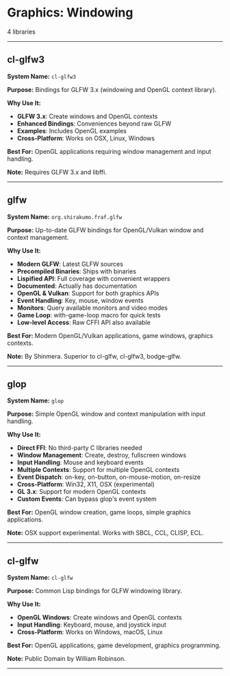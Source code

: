 # Graphics: Windowing

4 libraries

---

## cl-glfw3

**System Name:** `cl-glfw3`

**Purpose:** Bindings for GLFW 3.x (windowing and OpenGL context library).

**Why Use It:**
- **GLFW 3.x**: Create windows and OpenGL contexts
- **Enhanced Bindings**: Conveniences beyond raw GLFW
- **Examples**: Includes OpenGL examples
- **Cross-Platform**: Works on OSX, Linux, Windows

**Best For:** OpenGL applications requiring window management and input handling.

**Note:** Requires GLFW 3.x and libffi.

---


## glfw

**System Name:** `org.shirakumo.fraf.glfw`

**Purpose:** Up-to-date GLFW bindings for OpenGL/Vulkan window and context management.

**Why Use It:**
- **Modern GLFW**: Latest GLFW sources
- **Precompiled Binaries**: Ships with binaries
- **Lispified API**: Full coverage with convenient wrappers
- **Documented**: Actually has documentation
- **OpenGL & Vulkan**: Support for both graphics APIs
- **Event Handling**: Key, mouse, window events
- **Monitors**: Query available monitors and video modes
- **Game Loop**: with-game-loop macro for quick tests
- **Low-level Access**: Raw CFFI API also available

**Best For:** Modern OpenGL/Vulkan applications, game windows, graphics contexts.

**Note:** By Shinmera. Superior to cl-glfw, cl-glfw3, bodge-glfw.

---


## glop

**System Name:** `glop`

**Purpose:** Simple OpenGL window and context manipulation with input handling.

**Why Use It:**
- **Direct FFI**: No third-party C libraries needed
- **Window Management**: Create, destroy, fullscreen windows
- **Input Handling**: Mouse and keyboard events
- **Multiple Contexts**: Support for multiple OpenGL contexts
- **Event Dispatch**: on-key, on-button, on-mouse-motion, on-resize
- **Cross-Platform**: Win32, X11, OSX (experimental)
- **GL 3.x**: Support for modern OpenGL contexts
- **Custom Events**: Can bypass glop's event system

**Best For:** OpenGL window creation, game loops, simple graphics applications.

**Note:** OSX support experimental. Works with SBCL, CCL, CLISP, ECL.

---


## cl-glfw

**System Name:** `cl-glfw`

**Purpose:** Common Lisp bindings for GLFW windowing library.

**Why Use It:**
- **OpenGL Windows**: Create windows and OpenGL contexts
- **Input Handling**: Keyboard, mouse, and joystick input
- **Cross-Platform**: Works on Windows, macOS, Linux

**Best For:** OpenGL applications, game development, graphics programming.

**Note:** Public Domain by William Robinson.

---


